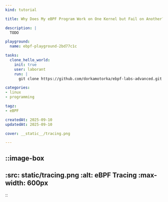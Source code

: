 ```yaml
---
kind: tutorial

title: Why Does My eBPF Program Work on One Kernel but Fail on Another?

description: |
  TODO

playground:
  name: ebpf-playground-2bd77c1c

tasks:
  clone_hello_world:
    init: true
    user: laborant
    run: |
      git clone https://github.com/dorkamotorka/ebpf-labs-advanced.git /home/laborant/ebpf-labs-advanced

categories:
- linux
- programming

tagz:
- eBPF

createdAt: 2025-09-10
updatedAt: 2025-09-10

cover: __static__/tracing.png

---
```


::image-box
---
:src: __static__/tracing.png
:alt: eBPF Tracing
:max-width: 600px
---
::

